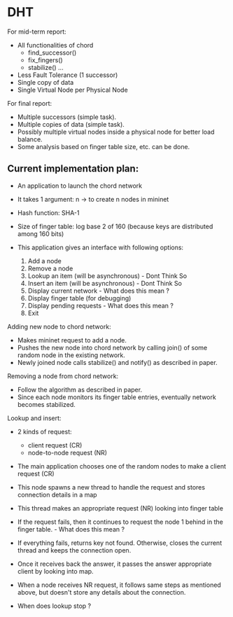 # DHT

For mid-term report:
- All functionalities of chord
    - find_successor()
    - fix_fingers()
    - stabilize()
    ...
- Less Fault Tolerance (1 successor)
- Single copy of data
- Single Virtual Node per Physical Node


For final report:
- Multiple successors (simple task).
- Multiple copies of data (simple task).
- Possibly multiple virtual nodes inside a physical node for better load balance.
- Some analysis based on finger table size, etc. can be done.


Current implementation plan:
----------------------------
- An application to launch the chord network
- It takes 1 argument: n -> to create n nodes in mininet

- Hash function: SHA-1
- Size of finger table: log base 2 of 160 (because keys are distributed among 160 bits)


- This application gives an interface with following options:
    1. Add a node
    2. Remove a node
    3. Lookup an item (will be asynchronous) - Dont Think So
    4. Insert an item (will be asynchronous) - Dont Think So
    5. Display current network - What does this mean ?
    6. Display finger table (for debugging)
    7. Display pending requests - What does this mean ?
    8. Exit


Adding new node to chord network:
- Makes mininet request to add a node.
- Pushes the new node into chord network by calling join() of some random node in the existing network.
- Newly joined node calls stabilize() and notify() as described in paper.


Removing a node from chord network:
- Follow the algorithm as described in paper.
- Since each node monitors its finger table entries, eventually network becomes stabilized.


Lookup and insert:
- 2 kinds of request:
    - client request (CR)
    - node-to-node request (NR)
	
- The main application chooses one of the random nodes to make a client request (CR)
- This node spawns a new thread to handle the request and stores connection details in a map
- This thread makes an appropriate request (NR) looking into finger table
- If the request fails, then it continues to request the node 1 behind in the finger table.  - What does this mean ?
- If everything fails, returns key not found. Otherwise, closes the current thread and keeps the connection open.
- Once it receives back the answer, it passes the answer appropriate client by looking into map.
- When a node receives NR request, it follows same steps as mentioned above, but doesn't store any details about the connection.
- When does lookup stop ?

